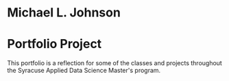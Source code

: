 # Michael L. Johnson
# Portfolio Project
This portfolio is a reflection for some of the classes and projects throughout the Syracuse Applied Data Science Master's program.
